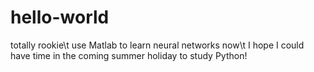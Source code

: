 # hello-world
totally rookie\t
use Matlab to learn neural networks now\t
I hope I could have time in the coming summer holiday to study Python!

